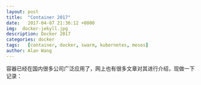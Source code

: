 ```yaml
---
layout: post
title:  "Container 2017"
date:   2017-04-07 21:36:12 +0000
img:  docker-jekyll.jpg
description: Docker 2017
categories: docker
tags:   [container, docker, swarm, kubernetes, mesos]
author: Alan Wang
---
```

容器已经在国内很多公司广泛应用了，网上也有很多文章对其进行介绍，现做一下记录：


